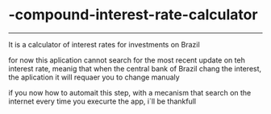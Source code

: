 # -compound-interest-rate-calculator
------------------------------------------------------------------------------------------------------------------------------------------
It is a calculator of interest rates for investments on Brazil

for now this aplication cannot search for the most recent update on teh interest rate, meanig that when the central bank of Brazil chang the interest, the aplication it will requaer you to change manualy

if you now how to automait this step, with a mecanism that search on the internet every time you execurte the app, i´ll be thankfull
